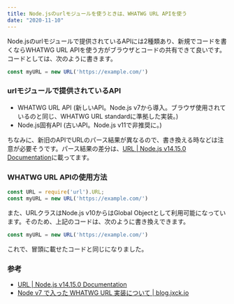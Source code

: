 ```yaml
---
title: Node.jsのurlモジュールを使うときは、WHATWG URL APIを使う
date: "2020-11-10"
---
```


Node.jsのurlモジュールで提供されているAPIには2種類あり、新規でコードを書くならWHATWG URL APIを使う方がブラウザとコードの共有できて良いです。コードとしては、次のように書きます。

```js
const myURL = new URL('https://example.com/')
```

### urlモジュールで提供されているAPI
- WHATWG URL API (新しいAPI。Node.js v7から導入。ブラウザ使用されているのと同じ、WHATWG URL standardに準拠した実装。)
- Node.js固有API (古いAPI。Node.js v11で非推奨に。)

ちなみに、新旧のAPIでURLのパース結果が異なるので、書き換える時などは注意が必要そうです。パース結果の差分は、[URL | Node.js v14.15.0 Documentation](https://nodejs.org/docs/latest-v14.x/api/url.html#url_url_strings_and_url_objects)に載ってます。

### WHATWG URL APIの使用方法
```js
const URL = require('url').URL;
const myURL = new URL('https://example.com/')
```

また、URLクラスはNode.js v10からはGlobal Objectとして利用可能になっています。そのため、上記のコードは、次のように書き換えできます。

```js
const myURL = new URL('https://example.com/')
```

これで、冒頭に載せたコードと同じになりました。

### 参考
- [URL | Node.js v14.15.0 Documentation](https://nodejs.org/docs/latest-v14.x/api/url.html)
- [Node v7 で入った WHATWG URL 実装について | blog.jxck.io](https://blog.jxck.io/entries/2016-10-27/whatwg-url.html)
